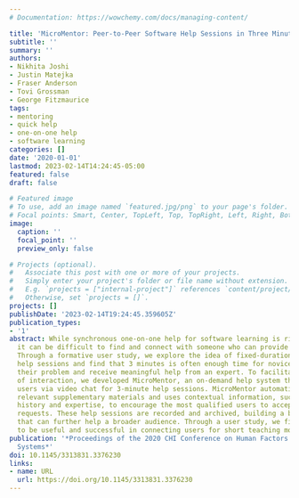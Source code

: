 ```yaml
---
# Documentation: https://wowchemy.com/docs/managing-content/

title: 'MicroMentor: Peer-to-Peer Software Help Sessions in Three Minutes or Less'
subtitle: ''
summary: ''
authors:
- Nikhita Joshi
- Justin Matejka
- Fraser Anderson
- Tovi Grossman
- George Fitzmaurice
tags:
- mentoring
- quick help
- one-on-one help
- software learning
categories: []
date: '2020-01-01'
lastmod: 2023-02-14T14:24:45-05:00
featured: false
draft: false

# Featured image
# To use, add an image named `featured.jpg/png` to your page's folder.
# Focal points: Smart, Center, TopLeft, Top, TopRight, Left, Right, BottomLeft, Bottom, BottomRight.
image:
  caption: ''
  focal_point: ''
  preview_only: false

# Projects (optional).
#   Associate this post with one or more of your projects.
#   Simply enter your project's folder or file name without extension.
#   E.g. `projects = ["internal-project"]` references `content/project/deep-learning/index.md`.
#   Otherwise, set `projects = []`.
projects: []
publishDate: '2023-02-14T19:24:45.359605Z'
publication_types:
- '1'
abstract: While synchronous one-on-one help for software learning is rich and valuable,
  it can be difficult to find and connect with someone who can provide assistance.
  Through a formative user study, we explore the idea of fixed-duration, one-on-one
  help sessions and find that 3 minutes is often enough time for novice users to explain
  their problem and receive meaningful help from an expert. To facilitate this type
  of interaction, we developed MicroMentor, an on-demand help system that connects
  users via video chat for 3-minute help sessions. MicroMentor automatically attaches
  relevant supplementary materials and uses contextual information, such as command
  history and expertise, to encourage the most qualified users to accept incoming
  requests. These help sessions are recorded and archived, building a bank of knowledge
  that can further help a broader audience. Through a user study, we find MicroMentor
  to be useful and successful in connecting users for short teaching moments.
publication: '*Proceedings of the 2020 CHI Conference on Human Factors in Computing
  Systems*'
doi: 10.1145/3313831.3376230
links:
- name: URL
  url: https://doi.org/10.1145/3313831.3376230
---
```

